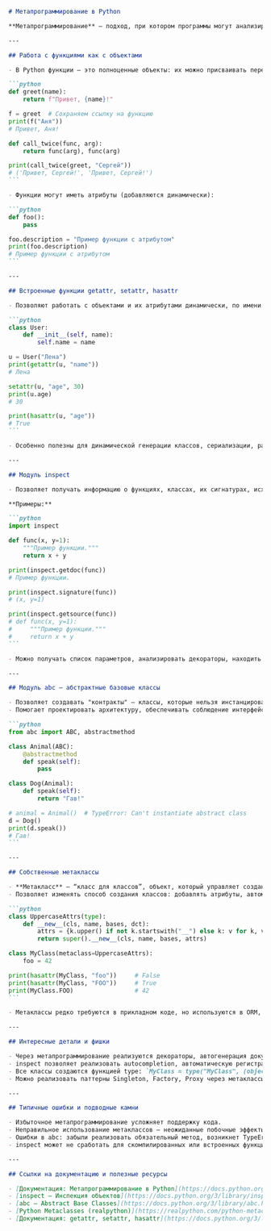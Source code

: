 ````markdown
# Метапрограммирование в Python

**Метапрограммирование** — подход, при котором программы могут анализировать, изменять или создавать другой код во время выполнения. Python благодаря своей динамической природе отлично подходит для метапрограммирования: функции — объекты первого класса, классы и их атрибуты можно создавать и модифицировать "на лету".

---

## Работа с функциями как с объектами

- В Python функции — это полноценные объекты: их можно присваивать переменным, хранить в коллекциях, передавать как аргументы, возвращать из других функций.

```python
def greet(name):
    return f"Привет, {name}!"

f = greet  # Сохраняем ссылку на функцию
print(f("Аня"))
# Привет, Аня!

def call_twice(func, arg):
    return func(arg), func(arg)

print(call_twice(greet, "Сергей"))
# ('Привет, Сергей!', 'Привет, Сергей!')
```

- Функции могут иметь атрибуты (добавляются динамически):

```python
def foo():
    pass

foo.description = "Пример функции с атрибутом"
print(foo.description)
# Пример функции с атрибутом
```

---

## Встроенные функции getattr, setattr, hasattr

- Позволяют работать с объектами и их атрибутами динамически, по имени (строкой):

```python
class User:
    def __init__(self, name):
        self.name = name

u = User("Лена")
print(getattr(u, "name"))
# Лена

setattr(u, "age", 30)
print(u.age)
# 30

print(hasattr(u, "age"))
# True
```

- Особенно полезны для динамической генерации классов, сериализации, работы с данными неизвестной структуры.

---

## Модуль inspect

- Позволяет получать информацию о функциях, классах, их сигнатурах, исходном коде, аннотациях, модуле происхождения и т.п.

**Примеры:**

```python
import inspect

def func(x, y=1):
    """Пример функции."""
    return x + y

print(inspect.getdoc(func))
# Пример функции.

print(inspect.signature(func))
# (x, y=1)

print(inspect.getsource(func))
# def func(x, y=1):
#     """Пример функции."""
#     return x + y
```

- Можно получать список параметров, анализировать декораторы, находить все классы и функции в модуле, реализовывать автогенерацию документации.

---

## Модуль abc — абстрактные базовые классы

- Позволяет создавать "контракты" — классы, которые нельзя инстанцировать напрямую, но которые определяют обязательные методы для наследников.
- Помогает проектировать архитектуру, обеспечивать соблюдение интерфейсов.

```python
from abc import ABC, abstractmethod

class Animal(ABC):
    @abstractmethod
    def speak(self):
        pass

class Dog(Animal):
    def speak(self):
        return "Гав!"

# animal = Animal()  # TypeError: Can't instantiate abstract class
d = Dog()
print(d.speak())
# Гав!
```

---

## Собственные метаклассы

- **Метакласс** — “класс для классов”, объект, который управляет созданием других классов.
- Позволяет изменять способ создания классов: добавлять атрибуты, автоматически регистрировать классы, внедрять новые методы и проверки.

```python
class UppercaseAttrs(type):
    def __new__(cls, name, bases, dct):
        attrs = {k.upper() if not k.startswith("__") else k: v for k, v in dct.items()}
        return super().__new__(cls, name, bases, attrs)

class MyClass(metaclass=UppercaseAttrs):
    foo = 42

print(hasattr(MyClass, "foo"))     # False
print(hasattr(MyClass, "FOO"))     # True
print(MyClass.FOO)                 # 42
```

- Метаклассы редко требуются в прикладном коде, но используются в ORM, фреймворках, валидаторах схем (например, Django ORM, pydantic, dataclasses).

---

## Интересные детали и фишки

- Через метапрограммирование реализуются декораторы, автогенерация документации, динамические API.
- inspect позволяет реализовать autocompletion, автоматическую регистрацию команд, подгрузку плагинов.
- Все классы создаются функцией type: `MyClass = type("MyClass", (object,), {"attr": 1})`
- Можно реализовать паттерны Singleton, Factory, Proxy через метаклассы.

---

## Типичные ошибки и подводные камни

- Избыточное метапрограммирование усложняет поддержку кода.
- Неправильное использование метаклассов — неожиданные побочные эффекты.
- Ошибки в abc: забыли реализовать обязательный метод, возникнет TypeError при создании экземпляра.
- inspect может не сработать для скомпилированных или встроенных функций.

---

## Ссылки на документацию и полезные ресурсы

- [Документация: Метапрограммирование в Python](https://docs.python.org/3/reference/datamodel.html#metaclasses)
- [inspect — Инспекция объектов](https://docs.python.org/3/library/inspect.html)
- [abc — Abstract Base Classes](https://docs.python.org/3/library/abc.html)
- [Python Metaclasses (realpython)](https://realpython.com/python-metaclasses/)
- [Документация: getattr, setattr, hasattr](https://docs.python.org/3/library/functions.html)
````
